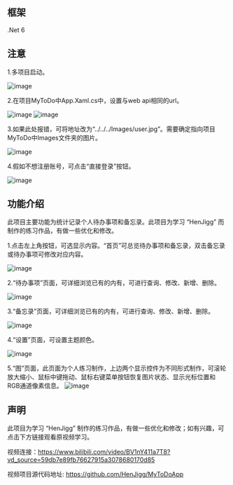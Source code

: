 
## 框架
  .Net 6
  
## 注意

 
  1.多项目启动。
  
  ![image](https://user-images.githubusercontent.com/77535233/185774260-15439b14-c075-45d7-a35f-87a0ccbfe70b.png)



  2.在项目MyToDo中App.Xaml.cs中，设置与web api相同的url。
  
  ![image](https://user-images.githubusercontent.com/77535233/185774247-a8ad4d38-6513-440b-9b37-efc083a8c573.png)
  ![image](https://user-images.githubusercontent.com/77535233/185774287-d5e45192-403a-45e8-94ed-f62a9cec90ec.png)

  3.如果此处报错，可将地址改为“../../../Images/user.jpg”。需要确定指向项目MyToDo中Images文件夹的图片。
  
  ![image](https://user-images.githubusercontent.com/77535233/185774500-54f95580-863c-4e68-88ae-a2bd992144d7.png)
  
  4.假如不想注册账号，可点击“直接登录”按钮。
  
  ![image](https://user-images.githubusercontent.com/77535233/185774550-7a72909a-cc94-4761-8312-6804cc9c3111.png)

## 功能介绍
  此项目主要功能为统计记录个人待办事项和备忘录。此项目为学习 “HenJigg” 而制作的练习作品，有做一些优化和修改。
  
  1.点击左上角按钮，可选显示内容。“首页”可总览待办事项和备忘录，双击备忘录或待办事项可修改对应内容。
  
  ![image](https://user-images.githubusercontent.com/77535233/185802280-ea0c459c-2b0c-4f61-ac9f-b1c89fff978f.png)
  
  2.“待办事项”页面，可详细浏览已有的内有，可进行查询、修改、新增、删除。
  
  ![image](https://user-images.githubusercontent.com/77535233/185802658-e5a9e044-a200-4127-bec9-f1ddfe13ea84.png)

  3.“备忘录”页面，可详细浏览已有的内有，可进行查询、修改、新增、删除。

  ![image](https://user-images.githubusercontent.com/77535233/185802777-00d17df3-03a2-473e-8755-98808ebc473b.png)

  4.“设置”页面，可设置主题颜色。
  
  ![image](https://user-images.githubusercontent.com/77535233/185802786-406d5924-79f3-4804-ba1d-42daf577a4b3.png)

  5.“图”页面，此页面为个人练习制作，上边两个显示控件为不同形式制作，可滚轮放大缩小、鼠标中键拖动、鼠标右键菜单按钮恢复图片状态、显示光标位置和RGB通道像素信息。
  ![image](https://user-images.githubusercontent.com/77535233/185802820-13129c2a-3652-4a8b-9777-016b2ee989bb.png)

  
## 声明
  此项目为学习 “HenJigg” 制作的练习作品，有做一些优化和修改；如有兴趣，可点击下方链接观看原视频学习。
  
  视频连接：https://www.bilibili.com/video/BV1nY411a7T8?vd_source=59db7e89fb76627915a3078680170d85
  
  视频项目源代码地址: https://github.com/HenJigg/MyToDoApp

